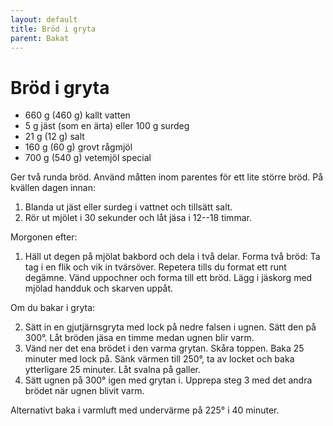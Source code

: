 ```yaml
---
layout: default
title: Bröd i gryta
parent: Bakat
---
```


# Bröd i gryta

-   660 g (460 g) kallt vatten
-   5 g jäst (som en ärta) eller 100 g surdeg
-   21 g (12 g) salt
-   160 g (60 g) grovt rågmjöl
-   700 g (540 g) vetemjöl special

Ger två runda bröd. Använd måtten inom parentes för ett lite större bröd.
På kvällen dagen innan:

1.  Blanda ut jäst eller surdeg i vattnet och tillsätt salt.
2.  Rör ut mjölet i 30 sekunder och låt jäsa i 12--18 timmar.

Morgonen efter:

1.  Häll ut degen på mjölat bakbord och dela i två delar. Forma två
    bröd: Ta tag i en flik och vik in tvärsöver. Repetera tills du
    format ett runt degämne. Vänd uppochner och forma till ett bröd.
    Lägg i jäskorg med mjölad handduk och skarven uppåt.

Om du bakar i gryta:

2.  Sätt in en gjutjärnsgryta med lock på nedre falsen i ugnen. Sätt den
    på 300°. Låt bröden jäsa en timme medan ugnen blir varm.
3.  Vänd ner det ena brödet i den varma grytan. Skåra toppen. Baka 25
    minuter med lock på. Sänk värmen till 250°, ta av locket och
    baka ytterligare 25 minuter. Låt svalna på galler.
4.  Sätt ugnen på 300° igen med grytan i. Upprepa steg 3 med det
    andra brödet när ugnen blivit varm.

Alternativt baka i varmluft med undervärme på 225° i 40 minuter.

